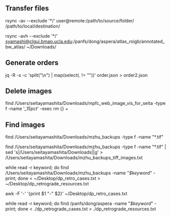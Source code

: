 ## Transfer files

rsync -av --exclude '*/' user@remote:/path/to/source/folder/ /path/to/local/destination/

rsync -avh --exclude '*/' syamashi@clgui.bmap.ucla.edu:/panfs/dong/aspera/atlas_roigb/annotated_bw_atlas/ ~/Downloads/



## Generate orders

jq -R -s -c 'split("\n") | map(select(. != ""))' order.json > order2.json



## Delete images

  find /Users/seitayamashita/Downloads/mpfc_web_image_vis_for_seita -type f -name '*_15pct*' -exec rm {} +




## Find images


find /Users/seitayamashita/Downloads/mzhu_backups -type f -name "*.tif"

find /Users/seitayamashita/Downloads/mzhu_backups -type f -name "*.tif" | sed 's|/Users/seitayamashita/Downloads||g' > /Users/seitayamashita/Downloads/mzhu_backups_tiff_images.txt


while read -r keyword; do find /Users/seitayamashita/Downloads/mzhu_backups -name "*$keyword*" -print; done < ~/Desktop/dp_retro_cases.txt > ~/Desktop/dp_retrograde_resources.txt


awk -F '-' '{print $1 "-" $2}' ~/Desktop/dp_retro_cases.txt

while read -r keyword; do find /panfs/dong/aspera -name "*$keyword*" -print; done < ./dp_retrograde_cases.txt > ./dp_retrograde_resources.txt

